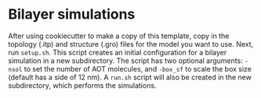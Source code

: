 Bilayer simulations
===================

After using cookiecutter to make a copy of this template, copy in the topology
(.itp) and structure (.gro) files for the model you want to use. Next, run
`setup.sh`. This script creates an initial configuration for a bilayer
simulation in a new subdirectory. The script has two optional arguments: `-nsol`
to set the number of AOT molecules, and `-box_sf` to scale the box size (default
has a side of 12 nm). A `run.sh` script will also be created in the new
subdirectory, which performs the simulations.